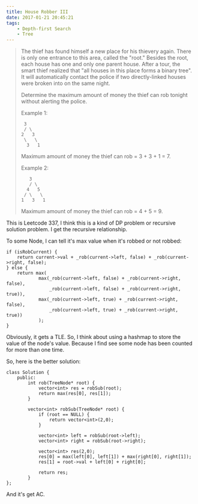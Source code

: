 ```yaml
---
title: House Robber III
date: 2017-01-21 20:45:21
tags:
    - Depth-first Search
    - Tree
---
```


> The thief has found himself a new place for his thievery again. There is only one entrance to this area, called the "root." Besides the root, each house has one and only one parent house. After a tour, the smart thief realized that "all houses in this place forms a binary tree". It will automatically contact the police if two directly-linked houses were broken into on the same night.
>
> Determine the maximum amount of money the thief can rob tonight without alerting the police.
>
> Example 1:
>
>      3
>      / \
>     2   3
>      \   \ 
>       3   1
>
> Maximum amount of money the thief can rob = 3 + 3 + 1 = 7.
>
> Example 2:
>
>        3
>        / \
>       4   5
>      / \   \ 
>     1   3   1
>
> Maximum amount of money the thief can rob = 4 + 5 = 9.

<!--more-->

This is Leetcode 337, I think this is a kind of DP problem or recursive solution problem. I get the recursive relationship.

To some Node, I can tell it's max value when it's robbed or not robbed:

```
if (isRobCurrent) {
    return current->val + _rob(current->left, false) + _rob(current->right, false);
} else {
    return max(
            max(_rob(current->left, false) + _rob(current->right, false),
                _rob(current->left, false) + _rob(current->right, true)),
            max(_rob(current->left, true) + _rob(current->right, false),
                _rob(current->left, true) + _rob(current->right, true))
            );
}
```

Obviously, it gets a TLE. So, I think about using a hashmap to store the value of the node's value. Because I find see some node has been counted for more than one time.

So, here is the better solution:

```
class Solution {
    public:
        int rob(TreeNode* root) {
            vector<int> res = robSub(root);
            return max(res[0], res[1]);
        }

        vector<int> robSub(TreeNode* root) {
            if (root == NULL) {
                return vector<int>(2,0);
            }

            vector<int> left = robSub(root->left);
            vector<int> right = robSub(root->right);

            vector<int> res(2,0);
            res[0] = max(left[0], left[1]) + max(right[0], right[1]);
            res[1] = root->val + left[0] + right[0];

            return res;
        }
};
```

And it's get AC.
